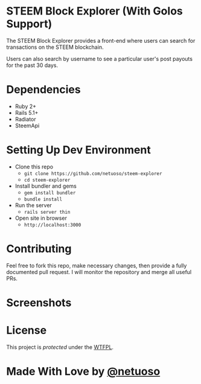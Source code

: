 # STEEM Block Explorer (With Golos Support)

The STEEM Block Explorer provides a front-end where users can search for transactions on the STEEM blockchain.

Users can also search by username to see a particular user's post payouts for the past 30 days.

# Dependencies
- Ruby 2+
- Rails 5.1+
- Radiator
- SteemApi

# Setting Up Dev Environment
- Clone this repo
  - `git clone https://github.com/netuoso/steem-explorer`
  - `cd steem-explorer`
- Install bundler and gems
  - `gem install bundler`
  - `bundle install`
- Run the server
  - `rails server thin`
- Open site in browser
  - `http://localhost:3000`

# Contributing
Feel free to fork this repo, make necessary changes, then provide a fully documented pull request. I will monitor the repository and merge all useful PRs.

# Screenshots


# License
This project is *protected* under the [WTFPL](LICENSE.md).

# Made With Love by [@netuoso](https://steemit.com/@netuoso)
